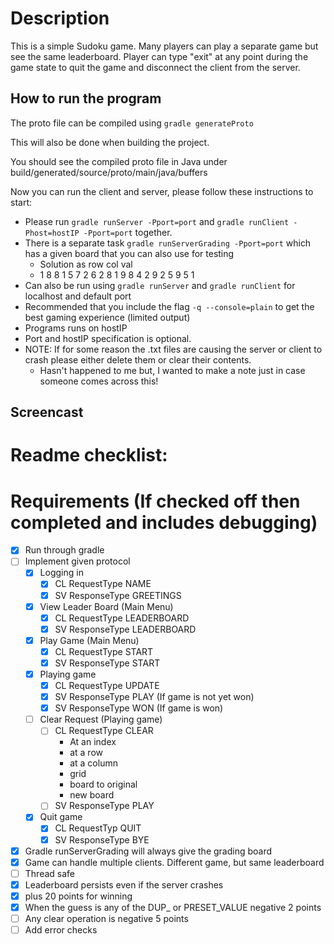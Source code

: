 # Description 
This is a simple Sudoku game. Many players can play a separate game but see the same leaderboard. Player can type "exit" at any point during the game state to quit the game and disconnect the client from the
server.

## How to run the program
The proto file can be compiled using
``gradle generateProto``

This will also be done when building the project.  

You should see the compiled proto file in Java under build/generated/source/proto/main/java/buffers  

Now you can run the client and server, please follow these instructions to start:
* Please run `gradle runServer -Pport=port` and `gradle runClient -Phost=hostIP -Pport=port` together.
* There is a separate task `gradle runServerGrading -Pport=port` which has a given board that you can also use for testing
  * Solution as row col val
  * 1 8 8
    1 5 7
    2 6 2
    8 1 9
    8 4 2
    9 2 5
    9 5 1
* Can also be run using `gradle runServer` and `gradle runClient` for localhost and default port
* Recommended that you include the flag `-q --console=plain` to get the best gaming experience (limited output)
* Programs runs on hostIP
* Port and hostIP specification is optional.
* NOTE: If for some reason the .txt files are causing the server or client to crash please either delete them or clear their contents.
  * Hasn't happened to me but, I wanted to make a note just in case someone comes across this!

## Screencast


# Readme checklist:


# Requirements (If checked off then completed and includes debugging)
- [x] Run through gradle
- [ ] Implement given protocol
  - [x] Logging in
    - [x] CL RequestType NAME
    - [X] SV ResponseType GREETINGS
  - [x] View Leader Board (Main Menu)
    - [x] CL RequestType LEADERBOARD
    - [x] SV ResponseType LEADERBOARD
  - [x] Play Game (Main Menu)
    - [x] CL RequestType START
    - [x] SV ResponseType START
  - [x] Playing game
    - [X] CL RequestType UPDATE
    - [x] SV ResponseType PLAY (If game is not yet won)
    - [x] SV ResponseType WON (If game is won)
  - [ ] Clear Request (Playing game)
    - [ ] CL RequestType CLEAR
      - At an index
      - at a row
      - at a column
      - grid
      - board to original
      - new board
    - [ ] SV ResponseType PLAY
  - [x] Quit game
    - [x] CL RequestTyp QUIT
    - [x] SV ResponseType BYE
- [x] Gradle runServerGrading will always give the grading board
- [x] Game can handle multiple clients. Different game, but same leaderboard
- [ ] Thread safe
- [x] Leaderboard persists even if the server crashes
- [x] plus 20 points for winning
- [x] When the guess is any of the DUP_ or PRESET_VALUE negative 2 points
- [ ] Any clear operation is negative 5 points
- [ ] Add error checks
